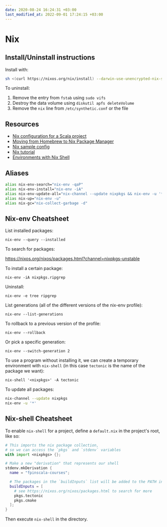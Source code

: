 ```yaml
---
date: 2020-08-24 16:24:31 +03:00
last_modified_at: 2022-09-01 17:24:15 +03:00
---
```


# Nix

## Install/Uninstall instructions

Install with:

``` sh
sh <(curl https://nixos.org/nix/install) --darwin-use-unencrypted-nix-store-volume
```

To uninstall:

1. Remove the entry from `fstab` using `sudo vifs`
2. Destroy the data volume using `diskutil apfs deleteVolume`
3. Remove the `nix` line from `/etc/synthetic.conf` or the file

## Resources

- [Nix configuration for a Scala project](https://github.com/functional-streams-for-scala/fs2/blob/main/shell.nix)
- [Moving from Homebrew to Nix Package Manager](https://www.softinio.com/post/moving-from-homebrew-to-nix-package-manager/)
- [Nix sample config](https://github.com/gvolpe/nix-config)
- [Nix tutorial](https://nix-tutorial.gitlabpages.inria.fr/nix-tutorial/index.html)
- [Environments with Nix Shell](https://github.com/samdroid-apps/nix-articles)

## Aliases

``` sh
alias nix-env-search="nix-env -qaP"
alias nix-env-install="nix-env -iA"
alias nix-env-update-all="nix-channel --update nixpkgs && nix-env -u '*'"
alias nix-up="nix-env -u"
alias nix-gc="nix-collect-garbage -d"
```

## Nix-env Cheatsheet

List installed packages:

```
nix-env --query --installed
```

To search for packages:

https://nixos.org/nixos/packages.html?channel=nixpkgs-unstable

To install a certain package:

```
nix-env -iA nixpkgs.ripgrep
```

Uninstall:

```
nix-env -e tree ripgrep
```

List generations (all of the different versions of the nix-env profile):

```
nix-env --list-generations
```

To rollback to a previous version of the profile:

```
nix-env --rollback
```

Or pick a specific generation:

```
nix-env --switch-generation 2
```

To use a program without installing it, we can create a temporary
environment with `nix-shell` (in this case `tectonic` is the name of
the package we want):

```
nix-shell '<nixpkgs>' -A tectonic
```

To update all packages:

``` sh
nix-channel --update nixpkgs
nix-env -u '*'
```

## Nix-shell Cheatsheet

To enable `nix-shell` for a project, define a `default.nix` in the project's root, like so:

``` nix
# This imports the nix package collection,
# so we can access the `pkgs` and `stdenv` variables
with import <nixpkgs> {};

# Make a new "derivation" that represents our shell
stdenv.mkDerivation {
  name = "fpinscala-courses";

  # The packages in the `buildInputs` list will be added to the PATH in our shell
  buildInputs = [
    # see https://nixos.org/nixos/packages.html to search for more
    pkgs.tectonic
    pkgs.cmake
  ];
}
```

Then execute `nix-shell` in the directory.
